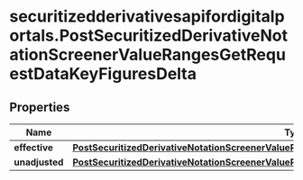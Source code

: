 # securitizedderivativesapifordigitalportals.PostSecuritizedDerivativeNotationScreenerValueRangesGetRequestDataKeyFiguresDelta

## Properties

Name | Type | Description | Notes
------------ | ------------- | ------------- | -------------
**effective** | [**PostSecuritizedDerivativeNotationScreenerValueRangesGetRequestDataKeyFiguresDeltaEffective**](PostSecuritizedDerivativeNotationScreenerValueRangesGetRequestDataKeyFiguresDeltaEffective.md) |  | [optional] 
**unadjusted** | [**PostSecuritizedDerivativeNotationScreenerValueRangesGetRequestDataKeyFiguresDeltaUnadjusted**](PostSecuritizedDerivativeNotationScreenerValueRangesGetRequestDataKeyFiguresDeltaUnadjusted.md) |  | [optional] 


